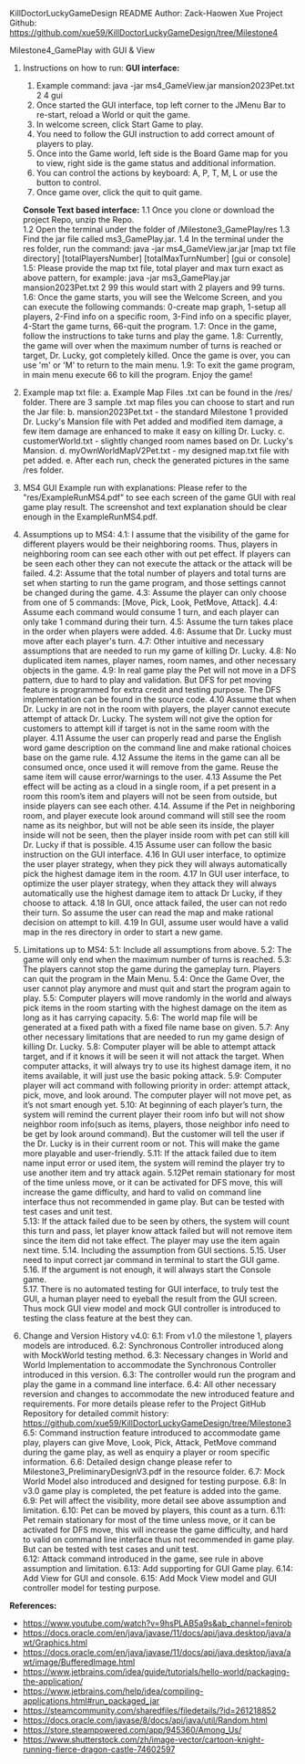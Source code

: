 KillDoctorLuckyGameDesign README
Author: Zack-Haowen Xue
Project Github: https://github.com/xue59/KillDoctorLuckyGameDesign/tree/Milestone4

Milestone4_GamePlay with GUI & View

1. Instructions on how to run:
   **GUI interface:**
    1. Example command: java -jar ms4_GameView.jar mansion2023Pet.txt 2 4 gui
    3. Once started the GUI interface, top left corner to the JMenu Bar to re-start, reload a
       World or quit the game.
    4. In welcome screen, click Start Game to play.
    5. You need to follow the GUI instruction to add correct amount of players to play.
    6. Once into the Game world, left side is the Board Game map for you to view, right side is
       the game status and additional information.
    7. You can control the actions by keyboard: A, P, T, M, L or use the button to control.
    8. Once game over, click the quit to quit game.
    
   **Console Text based interface:**
   1.1 Once you clone or download the project Repo, unzip the Repo.  
   1.2 Open the terminal under the folder of /Milestone3_GamePlay/res
   1.3 Find the jar file called ms3_GamePlay.jar.
   1.4 In the terminal under the res folder, run the command: java -jar ms4_GameView.jar.jar [map
   txt file directory] [totalPlayersNumber] [totalMaxTurnNumber] [gui or console]
   1.5: Please provide the map txt file, total player and max turn exact as above pattern, for
   example: java -jar ms3_GamePlay.jar mansion2023Pet.txt 2 99 this would start with 2 players
   and 99 turns.
   1.6: Once the game starts, you will see the Welcome Screen, and you can execute the following
   commands: 0-create map graph, 1-setup all players, 2-Find info on a specific room, 3-Find
   info on a specific player, 4-Start the game turns, 66-quit the program.
   1.7: Once in the game, follow the instructions to take turns and play the game.
   1.8: Currently, the game will over when the maximum number of turns is reached or target, Dr.
   Lucky, got completely killed. Once the game is over, you can use 'm' or 'M' to return to the
   main menu.
   1.9: To exit the game program, in main menu execute 66 to kill the program. Enjoy the game!


2. Example map txt file:
   a. Example Map Files .txt can be found in the /res/ folder. There are 3 sample .txt map files
   you can choose to start and run the Jar file:
   b. mansion2023Pet.txt - the standard Milestone 1 provided Dr. Lucky's Mansion file with Pet
   added and modified item damage, a few item damage are enhanced to make it easy on killing Dr.
   Lucky.
   c. customerWorld.txt - slightly changed room names based on Dr. Lucky's Mansion.
   d. myOwnWorldMapV2Pet.txt - my designed map.txt file with pet added. 
   e. After each run, check the generated pictures in the same /res folder.


3. MS4 GUI Example run with explanations:
   Please refer to the "res/ExampleRunMS4.pdf"  to see each screen of the game GUI with real 
   game play result. The screenshot and text explanation should be clear enough in the 
   ExampleRunMS4.pdf.

4. Assumptions up to MS4:
   4.1: I assume that the visibility of the game for different players would be their neighboring
   rooms. Thus, players in neighboring room can see each other with out pet effect. If players can
   be seen each other they can not execute the attack or the attack will be failed.
   4.2: Assume that the total number of players and total turns are set when starting to run the
   game program, and those settings cannot be changed during the game.
   4.3: Assume the player can only choose from one of 5
   commands: [Move, Pick, Look, PetMove, Attack].
   4.4: Assume each command would consume 1 turn, and each player can only take 1 command during
   their turn.
   4.5: Assume the turn takes place in the order when players were added.
   4.6: Assume that Dr. Lucky must move after each player's turn.
   4.7: Other intuitive and necessary assumptions that are needed to run my game of killing Dr.
   Lucky.
   4.8: No duplicated item names, player names, room names, and other necessary objects in the game.
   4.9: In real game play the Pet will not move in a DFS pattern, due to hard to play and
   validation. But DFS for pet moving feature is programmed for extra credit and testing purpose.
   The DFS implementation can be found in the source code.
   4.10 Assume that when Dr. Lucky in are not in the room with players, the player cannot execute
   attempt of attack Dr. Lucky. The system will not give the option for customers to attempt kill if
   target is not in the same room with the player.
   4.11 Assume the user can properly read and parse the English word game description on the command
   line and make rational choices base on the game rule.
   4.12 Assume the items in the game can all be consumed once, once used it will remove from the
   game. Reuse the same item will cause error/warnings to the user.
   4.13 Assume the Pet effect will be acting as a cloud in a single room, if a pet present in a room
   this room’s item and players will not be seen from outside, but inside players can see each
   other.
   4.14. Assume if the Pet in neighboring room, and player execute look around command will still
   see the room name as its neighbor, but will not be able seen its inside, the player inside will
   not be seen, then the player inside room with pet can still kill Dr. Lucky if that is possible.
   4.15 Assume user can follow the basic instruction on the GUI interface.
   4.16 In GUI user interface, to optimize the user player strategy, when they pick they will 
   always automatically pick the highest damage item in the room. 
   4.17 In GUI user interface, to optimize the user player strategy, when they attack they will
   always automatically use the highest damage item to attack Dr Lucky, if they choose to attack. 
   4.18 In GUI, once attack failed, the user can not redo their turn. So assume the user can 
   read the map and make rational decision on attempt to kill. 
   4.19 In GUI, assume user would have a valid map in the res directory in order to start a new 
   game.


5. Limitations up to MS4:
   5.1: Include all assumptions from above.
   5.2: The game will only end when the maximum number of turns is reached.
   5.3: The players cannot stop the game during the gameplay turn. Players can quit the program in
   the Main Menu.
   5.4: Once the Game Over, the user cannot play anymore and must quit and start the program again
   to play.
   5.5: Computer players will move randomly in the world and always pick items in the room starting
   with the highest damage on the item as long as it has carrying capacity.
   5.6: The world map file will be generated at a fixed path with a fixed file name base on given.
   5.7: Any other necessary limitations that are needed to run my game design of killing Dr. Lucky.
   5.8: Computer player will be able to attempt attack target, and if it knows it will be seen it
   will not attack the target. When computer attacks, it will always try to use its highest damage
   item, it no items available, it will just use the basic poking attack.
   5.9: Computer player will act command with following priority in order: attempt attack, pick,
   move, and look around. The computer player will not move pet, as it’s not smart enough yet.
   5.10: At beginning of each player’s turn, the system will remind the current player their room
   info but will not show neighbor room info(such as items, players, those neighbor info need to be
   get by look around command). But the customer will tell the user if the Dr. Lucky is in their
   current room or not. This will make the game more playable and user-friendly.
   5.11: If the attack failed due to item name input error or used item, the system will remind the
   player try to use another item and try attack again.
   5.12Pet remain stationary for most of the time unless move, or it can be activated for DFS move,
   this will increase the game difficulty, and hard to valid on command line interface thus not
   recommended in game play. But can be tested with test cases and unit test.  
   5.13: If the attack failed due to be seen by others, the system will count this turn and pass,
   let player know attack failed but will not remove item since the item did not take effect. The
   player may use the item again next time.
   5.14. Including the assumption from GUI sections. 
   5.15. User need to input correct jar command in terminal to start the GUI game. 
   5.16. If the argument is not enough, it will always start the Console game.  
   5.17. There is no automated testing for GUI interface, to truly test the GUI, a human player 
   need to eyeball the result from the GUI screen. Thus mock GUI view model and mock GUI 
   controller is introduced to testing the class feature at the best they can.  


6. Change and Version History v4.0:
   6.1: From v1.0 the milestone 1, players models are introduced.
   6.2: Synchronous Controller introduced along with MockWorld testing method.
   6.3: Necessary changes in World and World Implementation to accommodate the Synchronous
   Controller introduced in this version.
   6.3: The controller would run the program and play the game in a command line interface.
   6.4: All other necessary reversion and changes to accommodate the new introduced feature and
   requirements. For more details please refer to the Project GitHub Repository for detailed commit
   history: https://github.com/xue59/KillDoctorLuckyGameDesign/tree/Milestone3
   6.5: Command instruction feature introduced to accommodate game play, players can give Move,
   Look, Pick, Attack, PetMove command during the game play, as well as enquiry a player or room
   specific information.
   6.6: Detailed design change please refer to Milestone3_PreliminaryDesignV3.pdf in
   the resource folder.
   6.7: Mock World Model also introduced and designed for testing purpose.
   6.8: In v3.0 game play is completed, the pet feature is added into the game.
   6.9: Pet will affect the visibility, more detail see above assumption and limitation.
   6.10: Pet can be moved by players, this count as a turn.
   6.11: Pet remain stationary for most of the time unless move, or it can be activated for DFS
   move, this will increase the game difficulty, and hard to valid on command line interface thus
   not recommended in game play. But can be tested with test cases and unit test.  
   6.12: Attack command introduced in the game, see rule in above assumption and limitation.
   6.13: Add supporting for GUI Game play. 
   6.14: Add View for GUI and console. 
   6.15: Add Mock View model and GUI controller model for testing purpose. 

**References:**
- https://www.youtube.com/watch?v=9hsPLAB5a9s&ab_channel=fenirob
- https://docs.oracle.com/en/java/javase/11/docs/api/java.desktop/java/awt/Graphics.html
- https://docs.oracle.com/en/java/javase/11/docs/api/java.desktop/java/awt/image/BufferedImage.html
- https://www.jetbrains.com/idea/guide/tutorials/hello-world/packaging-the-application/
- https://www.jetbrains.com/help/idea/compiling-applications.html#run_packaged_jar
- https://steamcommunity.com/sharedfiles/filedetails/?id=261218852
- https://docs.oracle.com/javase/8/docs/api/java/util/Random.html
- https://store.steampowered.com/app/945360/Among_Us/ 
- https://www.shutterstock.com/zh/image-vector/cartoon-knight-running-fierce-dragon-castle-74602597
